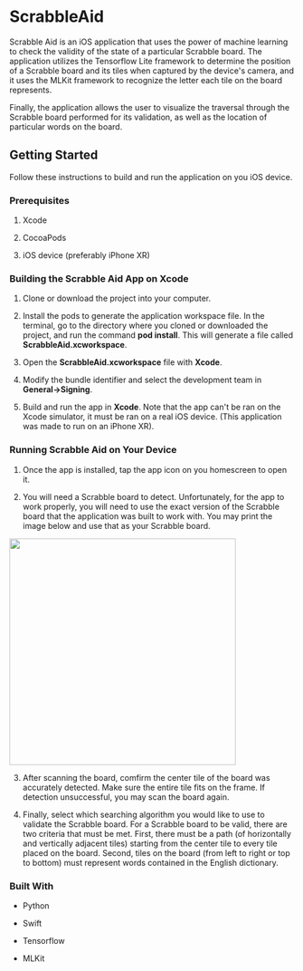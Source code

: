 # ScrabbleAid
Scrabble Aid is an iOS application that uses the power of machine learning to check the validity of the state of a particular Scrabble board. The application utilizes the Tensorflow Lite framework to determine the position of a Scrabble board and its tiles when captured by the device's camera, and it uses the MLKit framework to recognize the letter each tile on the board represents. 

Finally, the application allows the user to visualize the traversal through the Scrabble board performed for its validation, as well as the location of particular words on the board. 

## Getting Started
Follow these instructions to build and run the application on you iOS device. 

### Prerequisites

1. Xcode

2. CocoaPods

3. iOS device (preferably iPhone XR)

### Building the Scrabble Aid App on Xcode

1. Clone or download the project into your computer.

2. Install the pods to generate the application workspace file. In the terminal, go to the directory where you cloned or downloaded the project, and run the command **pod install**. This will generate a file called **ScrabbleAid.xcworkspace**.

3. Open the **ScrabbleAid.xcworkspace** file with **Xcode**.

4. Modify the bundle identifier and select the development team in **General->Signing**.

5. Build and run the app in **Xcode**. Note that the app can't be ran on the Xcode simulator, it must be ran on a real iOS device. (This application was made to run on an iPhone XR).

### Running Scrabble Aid on Your Device

1. Once the app is installed, tap the app icon on you homescreen to open it.  

2. You will need a Scrabble board to detect. Unfortunately, for the app to work properly, you will need to use the exact version of the Scrabble board that the application was built to work with. You may print the image below and use that as your Scrabble board.

<img src="https://github.com/aeaguilarn/ScrabbleAid/blob/master/ScrabbleBoard.jpg" width="400">

3. After scanning the board, comfirm the center tile of the board was accurately detected. Make sure the entire tile fits on the frame. If detection unsuccessful, you may scan the board again.

4. Finally, select which searching algorithm you would like to use to validate the Scrabble board. For a Scrabble board to be valid, there are two criteria that must be met. First, there must be a path (of horizontally and vertically adjacent tiles) starting from the center tile to every tile placed on the board. Second, tiles on the board (from left to right or top to bottom)  must represent words contained in the English dictionary.

### Built With

* Python

* Swift

* Tensorflow

* MLKit







